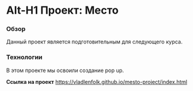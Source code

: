 # Alt-H1 Проект: Место

### Обзор
Данный проект является подготовительным для следующего курса. 

### Технологии
В этом проекте мы освоили создание pop up.

**Ссылка на проект**
https://vladlenfolk.github.io/mesto-project/index.html
